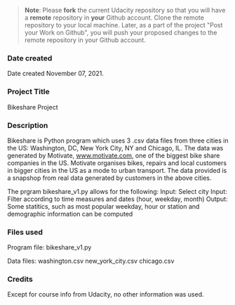 >**Note**: Please **fork** the current Udacity repository so that you will have a **remote** repository in **your** Github account. Clone the remote repository to your local machine. Later, as a part of the project "Post your Work on Github", you will push your proposed changes to the remote repository in your Github account.

### Date created
Date created November 07, 2021.

### Project Title
Bikeshare Project

### Description
Bikeshare is Python program which uses 3 .csv data files from three cities in the US: Washington, DC, New York City, NY and Chicago, IL.
The data was generated by Motivate, www.motivate.com, one of the biggest bike share companies in the US.
Motivate organises bikes, repairs and local customers in bigger cities in the US as a mode to urban transport.
The data provided is a snapshop from real data generated by customers in the above cities.

The prgram bikeshare_v1.py allows for the following:
Input: Select city
Input: Filter according to time measures and dates (hour, weekday, month)
Output: Some statitics, such as most popular weekday, hour or station and demographic information can be computed 

### Files used
Program file:
bikeshare_v1.py

Data files:
washington.csv
new_york_city.csv
chicago.csv


### Credits
Except for course info from Udacity, no other information was used.
